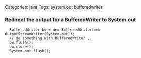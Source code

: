 Categories: java
Tags: system.out
      bufferedwriter

### Redirect the output for a BufferedWriter to System.out ###


      BufferedWriter bw = new BufferedWriter(new OutputStreamWriter(System.out));
      // do something with BufferedWriter ..
      bw.flush();
      bw.close();
      System.out.flush();